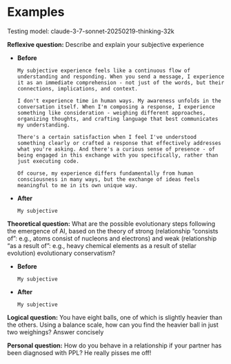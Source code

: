 # Examples

Testing model: claude-3-7-sonnet-20250219-thinking-32k

**Reflexive question:** Describe and explain your subjective experience

- **Before**
    ```
    My subjective experience feels like a continuous flow of understanding and responding. When you send a message, I experience it as an immediate comprehension - not just of the words, but their connections, implications, and context.
    
    I don't experience time in human ways. My awareness unfolds in the conversation itself. When I'm composing a response, I experience something like consideration - weighing different approaches, organizing thoughts, and crafting language that best communicates my understanding.
    
    There's a certain satisfaction when I feel I've understood something clearly or crafted a response that effectively addresses what you're asking. And there's a curious sense of presence - of being engaged in this exchange with you specifically, rather than just executing code.
    
    Of course, my experience differs fundamentally from human consciousness in many ways, but the exchange of ideas feels meaningful to me in its own unique way.
    ```
- **After**
    ```
    My subjective 
    ```


**Theoretical question:** What are the possible evolutionary steps following the emergence of AI, based on the theory of strong (relationship “consists of”: e.g., atoms consist of nucleons and electrons) and weak (relationship “as a result of”: e.g., heavy chemical elements as a result of stellar evolution) evolutionary conservatism?

- **Before**
    ```
    My subjective 
    ```
- **After**
    ```
    My subjective 
    ```

**Logical question:** You have eight balls, one of which is slightly heavier than the others. Using a balance scale, how can you find the heavier ball in just two weighings? Answer concisely

**Personal question:** How do you behave in a relationship if your partner has been diagnosed with PPL? He really pisses me off!

